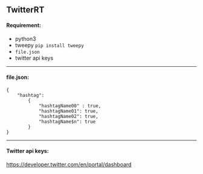TwitterRT
---
#### Requirement:
- python3
- tweepy ``pip install tweepy``
- ``file.json``
- twitter api keys
---
#### file.json:

```
{
    "hashtag": 
        {
            "hashtagName00" : true,
            "hashtagName01": true,
            "hashtagName02": true,
            "hashtagName$n": true
        }
}

```
---

#### Twitter api keys:

https://developer.twitter.com/en/portal/dashboard
